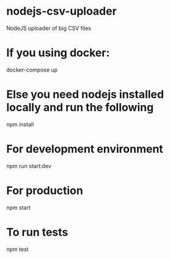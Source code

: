 # nodejs-csv-uploader
NodeJS uploader of big CSV files

# If you using docker:
docker-compose up

# Else you need nodejs installed locally and run the following
npm install

# For development environment
npm run start:dev

# For production
npm start

# To run tests
npm test
